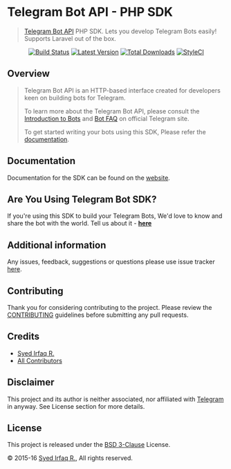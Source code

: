 Telegram Bot API - PHP SDK
==========================

> [Telegram Bot API](https://core.telegram.org/bots) PHP SDK. Lets you develop Telegram Bots easily! Supports Laravel out of the box.

<p align="center">
<a href="https://travis-ci.org/irazasyed/telegram-bot-sdk"><img src="https://img.shields.io/travis/exileed/telegram-bot-sdk.svg?style=flat-square" alt="Build Status"/></a>
<a href="https://github.com/exileed/telegram-bot-sdk/releases"><img src="https://img.shields.io/github/release/exileed/telegram-bot-sdk.svg?style=flat-square" alt="Latest Version"/></a>
<a href="https://packagist.org/packages/exileed/telegram-bot-sdk"><img src="https://img.shields.io/packagist/dt/exileed/telegram-bot-sdk.svg?style=flat-square" alt="Total Downloads"/></a>
<a href="https://styleci.io/repos/82008756"><img src="https://styleci.io/repos/82008756/shield?branch=master" alt="StyleCI"></a>
</p>

## Overview

> Telegram Bot API is an HTTP-based interface created for developers keen on building bots for Telegram.
> 
> To learn more about the Telegram Bot API, please consult the [Introduction to Bots](https://core.telegram.org/bots) and [Bot FAQ](https://core.telegram.org/bots/faq) on official Telegram site.
>
> To get started writing your bots using this SDK, Please refer the [documentation][link-docs].

## Documentation

Documentation for the SDK can be found on the [website][link-docs].

## Are You Using Telegram Bot SDK?

If you're using this SDK to build your Telegram Bots, We'd love to know and share the bot with the world. Tell us about it - **[here][link-sdk-users]**

## Additional information

Any issues, feedback, suggestions or questions please use issue tracker [here][link-issues].

## Contributing

Thank you for considering contributing to the project. Please review the [CONTRIBUTING](https://telegram-bot-sdk.readme.io/docs/contributing) guidelines before submitting any pull requests.

## Credits

- [Syed Irfaq R.][link-author]
- [All Contributors][link-contributors]

## Disclaimer

This project and its author is neither associated, nor affiliated with [Telegram](https://telegram.org/) in anyway.
See License section for more details.

## License

This project is released under the [BSD 3-Clause][link-license] License.

© 2015-16 [Syed Irfaq R.][link-author], All rights reserved.

[link-author]: https://github.com/irazasyed
[link-repo]: https://github.com/exileed/telegram-bot-sdk
[link-issues]: https://github.com/exileed/telegram-bot-sdk/issues
[link-contributors]: https://github.com/exileed/telegram-bot-sdk/contributors
[link-docs]: https://telegram-bot-sdk.readme.io/docs
[link-license]: https://github.com/exileed/telegram-bot-sdk/blob/master/LICENSE
[link-sdk-users]: https://github.com/exileed/telegram-bot-sdk/wiki/Who's-Using-Telegram-Bot-SDK%3F

